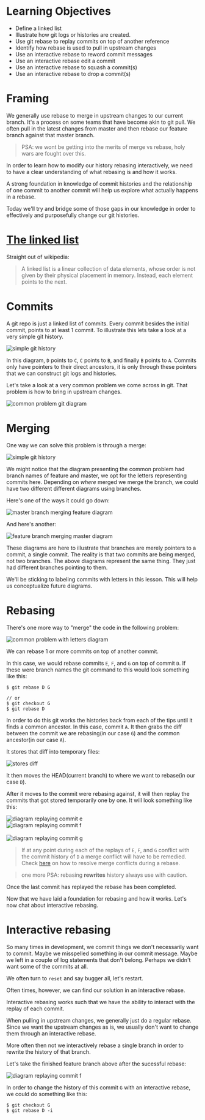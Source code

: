 # Learning Objectives
- Define a linked list
- Illustrate how git logs or histories are created.
- Use git rebase to replay commits on top of another reference
- Identify how rebase is used to pull in upstream changes
- Use an interactive rebase to reword commit messages
- Use an interactive rebase edit a commit
- Use an interactive rebase to squash a commit(s)
- Use an interactive rebase to drop a commit(s)


# Framing

We generally use rebase to merge in upstream changes to our current branch. It's a process on some teams that have become akin to git pull. We often pull in the latest changes from master and then rebase our feature branch against that master branch.

> PSA: we wont be getting into the merits of merge vs rebase, holy wars are fought over this.

In order to learn how to modify our history rebasing interactively, we need to have a clear understanding of what rebasing is and how it works.

A strong foundation in knowledge of commit histories and the relationship of one commit to another commit will help us explore what actually happens in a rebase.

Today we'll try and bridge some of those gaps in our knowledge in order to effectively and purposefully change our git histories.

# [The linked list](https://en.wikipedia.org/wiki/Linked_list)

Straight out of wikipedia:

> A linked list is a linear collection of data elements, whose order is not given by their physical placement in memory. Instead, each element points to the next.

# Commits

A git repo is just a linked list of commits. Every commit besides the initial commit, points to at least 1 commit. To illustrate this lets take a look at a very simple git history.

![simple git history](imgs/simple.png)

In this diagram, `D` points to `C`, `C` points to `B`, and finally `B` points to `A`. Commits only have pointers to their direct ancestors, it is only through these pointers that we can construct git logs and histories.

Let's take a look at a very common problem we come across in git. That problem is how to bring in upstream changes.

![common problem git diagram](imgs/commonProblem.png)

# Merging

One way we can solve this problem is through a merge:

![simple git history](imgs/merge.png)

We might notice that the diagram presenting the common problem had branch names of feature and master, we opt for the letters representing commits here. Depending on *where* merged we merge the branch, we could have two different different diagrams using branches.

Here's one of the ways it could go down:

![master branch merging feature diagram](imgs/masterMergeFeature.png)

And here's another:

![feature branch merging master diagram](imgs/featureMergeMaster.png)

These diagrams are here to illustrate that branches are merely pointers to a commit, a single commit. The reality is that two commits are being merged, not two branches. The above diagrams represent the same thing. They just had different branches pointing to them.

We'll be sticking to labeling commits with letters in this lesson. This will help us conceptualize future diagrams.

# Rebasing

There's one more way to "merge" the code in the following problem:

![common problem with letters diagram](imgs/commonProblemLetters.png)

We can rebase 1 or more commits on top of another commit.

In this case, we would rebase commits `E`, `F`, and `G` on top of commit `D`. If these were branch names the git command to this would look something like this:

```
$ git rebase D G

// or
$ git checkout G
$ git rebase D
```

In order to do this git works the histories back from each of the tips until it finds a common ancestor. In this case, commit `A`. It then grabs the diff between the commit we are rebasing(in our case `G`) and the common ancestor(in our case `A`).

It stores that diff into temporary files:

![stores diff](imgs/storeDiff.png)

It then moves the HEAD(current branch) to where we want to rebase(in our case `D`).

After it moves to the commit were rebasing against, it will then replay the commits that got stored temporarily one by one. It will look something like this:

![diagram replaying commit e](imgs/replayE.png)
<br>
![diagram replaying commit f](imgs/replayF.png)
<br>
<br>
![diagram replaying commit g](imgs/replayG.png)

> If at any point during each of the replays of `E`, `F`, and `G` conflict with the commit history of `D` a merge conflict will have to be remedied. Check [here](https://github.com/andrewsunglaekim/advanced_git_workshop#merge-conflicts-5115) on how to resolve merge conflicts during a rebase.

> one more PSA: rebasing **rewrites** history always use with caution.

Once the last commit has replayed the rebase has been completed.

Now that we have laid a foundation for rebasing and how it works. Let's now chat about interactive rebasing.

# Interactive rebasing

So many times in development, we commit things we don't necessarily want to commit. Maybe we misspelled something in our commit message. Maybe we left in a couple of log statements that don't belong. Perhaps we didn't want some of the commits at all.

We often turn to `reset` and say bugger all, let's restart.

Often times, however, we can find our solution in an interactive rebase.

Interactive rebasing works such that we have the ability to interact with the replay of each commit.

When pulling in upstream changes, we generally just do a regular rebase. Since we want the upstream changes as is, we usually don't want to change them through an interactive rebase.

More often then not we interactively rebase a single branch in order to rewrite the history of that branch.

Let's take the finished feature branch above after the sucessful rebase:

![diagram replaying commit f](imgs/linear.png)

In order to change the history of this commit `G` with an interactive rebase, we could do something like this:

```
$ git checkout G
$ git rebase D -i
```
